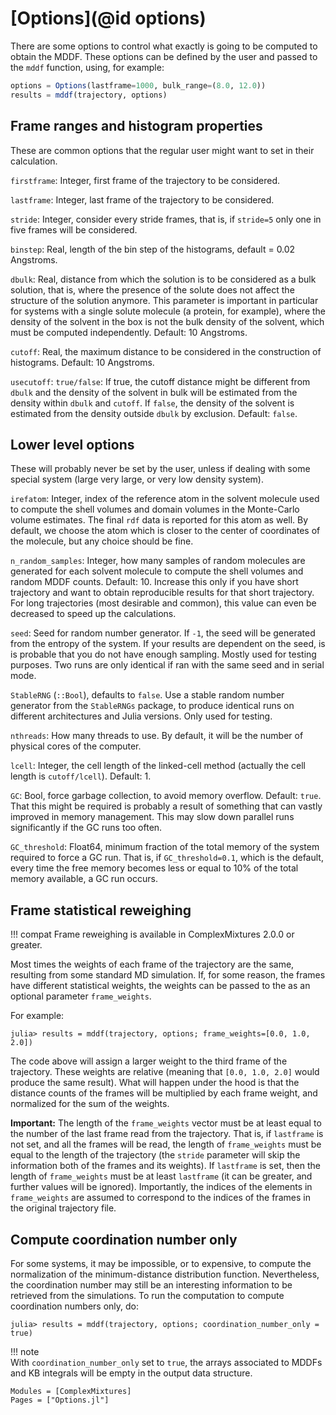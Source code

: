 # [Options](@id options)

There are some options to control what exactly is going to be computed
to obtain the MDDF. These options can be defined by the user and passed to the
`mddf` function, using, for example: 

```julia
options = Options(lastframe=1000, bulk_range=(8.0, 12.0))
results = mddf(trajectory, options)
```

## Frame ranges and histogram properties

These are common options that the regular user might want to set 
in their calculation.

`firstframe`: Integer, first frame of the trajectory to be considered.

`lastframe`: Integer, last frame of the trajectory to be considered.

`stride`: Integer, consider every stride frames, that is, if `stride=5`
only one in five frames will be considered.

`binstep`: Real, length of the bin step of the histograms, default =
0.02 Angstroms.

`dbulk`: Real, distance from which the solution is to be considered as a
bulk solution, that is, where the presence of the solute does not affect
the structure of the solution anymore. This parameter is important in
particular for systems with a single solute molecule (a protein, for
example), where the density of the solvent in the box is not the bulk
density of the solvent, which must be computed independently. Default:
10 Angstroms. 

`cutoff`: Real, the maximum distance to be considered in the
construction of histograms. Default: 10 Angstroms. 

`usecutoff`: `true/false`: If true, the cutoff distance might be
different from `dbulk` and the density of the solvent in bulk will be
estimated from the density within `dbulk` and `cutoff`. If `false`, the
density of the solvent is estimated from the density outside `dbulk` by
exclusion. Default: `false`. 

## Lower level options

These will probably never be set by the user, unless if dealing with 
some special system (large very large, or very low density system).

`irefatom`: Integer, index of the reference atom in the solvent molecule
used to compute the shell volumes and domain volumes in the Monte-Carlo
volume estimates. The final `rdf` data is reported for this atom as
well. By default, we choose the atom which is closer to the center of
coordinates of the molecule, but any choice should be fine. 

`n_random_samples`: Integer, how many samples of random molecules are
generated for each solvent molecule to compute the shell volumes and
random MDDF counts. Default: 10. Increase this only if you have short
trajectory and want to obtain reproducible results for that short
trajectory. For long trajectories (most desirable and common), this
value can even be decreased to speed up the calculations. 

`seed`: Seed for random number generator. If `-1`, the seed will be
generated from the entropy of the system. If your results are dependent
on the seed, is is probable that you do not have enough sampling. Mostly
used for testing purposes. Two runs are only identical if ran with
the same seed and in serial mode.   

`StableRNG` (`::Bool`), defaults to `false`. Use a stable random number
generator from the `StableRNGs` package, to produce identical runs on
different architectures and Julia versions. Only used for testing. 

`nthreads`: How many threads to use. By default, it will be the number
of physical cores of the computer.
 
`lcell`: Integer, the cell length of the linked-cell method (actually
the cell length is `cutoff/lcell`). Default: 1.  

`GC`: Bool, force garbage collection, to avoid memory
overflow. Default: `true`. That this might be required is probably a result of
something that can vastly improved in memory management. This may slow down
parallel runs significantly if the GC runs too often.

`GC_threshold`: Float64, minimum fraction of the total memory of the
system required to force a GC run. That is, if `GC_threshold=0.1`, which
is the default, every time the free memory becomes less or equal to 10%
of the total memory available, a GC run occurs.  

## Frame statistical reweighing  

!!! compat
    Frame reweighing is available in ComplexMixtures 2.0.0 or greater.

Most times the weights of each frame of the trajectory are the same, resulting
from some standard MD simulation. If, for some reason, the frames have 
different statistical weights, the weights can be passed to the as an 
optional parameter `frame_weights`.

For example:
```julia-repl
julia> results = mddf(trajectory, options; frame_weights=[0.0, 1.0, 2.0])
```
The code above will assign a larger weight to the third frame of the trajectory.
These weights are relative (meaning that `[0.0, 1.0, 2.0]` would produce 
the same result). What will happen under the hood is that the distance counts
of the frames will be multiplied by each frame weight, and normalized for the
sum of the weights.

**Important:** The length of the `frame_weights` vector must be at least equal
to the number of the last frame read from the trajectory. That is, if `lastframe` 
is not set, and all the frames will be read, the length of `frame_weights` must
be equal to the length of the trajectory (the `stride` parameter will skip the
information both of the frames and its weights). If `lastframe` is set, then
the length of `frame_weights` must be at least `lastframe` (it can be greater,
and further values will be ignored). Importantly, the indices of the elements
in `frame_weights` are assumed to correspond to the indices of the frames
in the original trajectory file.

## Compute coordination number only

For some systems, it may be impossible, or to expensive, to compute the normalization
of the minimum-distance distribution function. Nevertheless, the coordination
number may still be an interesting information to be retrieved from the 
simulations. To run the computation to compute coordination numbers only, do:

```julia-repl
julia> results = mddf(trajectory, options; coordination_number_only = true)
```

!!! note    
    With `coordination_number_only` set to `true`, the arrays associated to
    MDDFs and KB integrals will be empty in the output data structure. 

```@autodocs
Modules = [ComplexMixtures]
Pages = ["Options.jl"]
```



